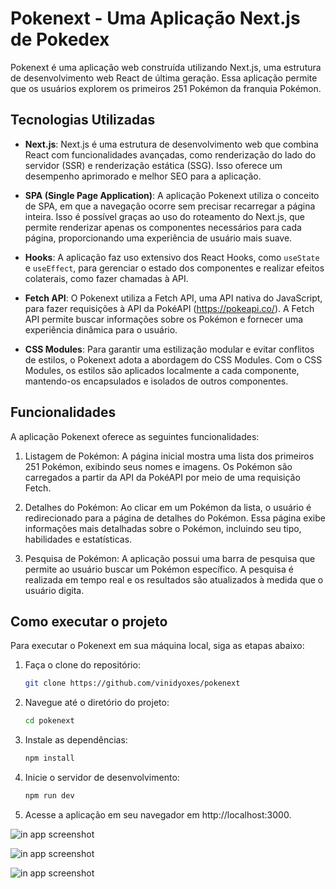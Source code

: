 # Pokenext - Uma Aplicação Next.js de Pokedex

Pokenext é uma aplicação web construída utilizando Next.js, uma estrutura de desenvolvimento web React de última geração. Essa aplicação permite que os usuários explorem os primeiros 251 Pokémon da franquia Pokémon.

## Tecnologias Utilizadas

- **Next.js**: Next.js é uma estrutura de desenvolvimento web que combina React com funcionalidades avançadas, como renderização do lado do servidor (SSR) e renderização estática (SSG). Isso oferece um desempenho aprimorado e melhor SEO para a aplicação.

- **SPA (Single Page Application)**: A aplicação Pokenext utiliza o conceito de SPA, em que a navegação ocorre sem precisar recarregar a página inteira. Isso é possível graças ao uso do roteamento do Next.js, que permite renderizar apenas os componentes necessários para cada página, proporcionando uma experiência de usuário mais suave.

- **Hooks**: A aplicação faz uso extensivo dos React Hooks, como `useState` e `useEffect`, para gerenciar o estado dos componentes e realizar efeitos colaterais, como fazer chamadas à API.

- **Fetch API**: O Pokenext utiliza a Fetch API, uma API nativa do JavaScript, para fazer requisições à API da PokéAPI (https://pokeapi.co/). A Fetch API permite buscar informações sobre os Pokémon e fornecer uma experiência dinâmica para o usuário.

- **CSS Modules**: Para garantir uma estilização modular e evitar conflitos de estilos, o Pokenext adota a abordagem do CSS Modules. Com o CSS Modules, os estilos são aplicados localmente a cada componente, mantendo-os encapsulados e isolados de outros componentes.

## Funcionalidades

A aplicação Pokenext oferece as seguintes funcionalidades:

1. Listagem de Pokémon: A página inicial mostra uma lista dos primeiros 251 Pokémon, exibindo seus nomes e imagens. Os Pokémon são carregados a partir da API da PokéAPI por meio de uma requisição Fetch.

2. Detalhes do Pokémon: Ao clicar em um Pokémon da lista, o usuário é redirecionado para a página de detalhes do Pokémon. Essa página exibe informações mais detalhadas sobre o Pokémon, incluindo seu tipo, habilidades e estatísticas.

3. Pesquisa de Pokémon: A aplicação possui uma barra de pesquisa que permite ao usuário buscar um Pokémon específico. A pesquisa é realizada em tempo real e os resultados são atualizados à medida que o usuário digita.

## Como executar o projeto

Para executar o Pokenext em sua máquina local, siga as etapas abaixo:

1. Faça o clone do repositório:

   ```bash
   git clone https://github.com/vinidyoxes/pokenext
2. Navegue até o diretório do projeto:

   ```bash
   cd pokenext
3. Instale as dependências:

   ```bash
   npm install
4. Inicie o servidor de desenvolvimento:
   ```bash
   npm run dev
5. Acesse a aplicação em seu navegador em http://localhost:3000.


![in app screenshot](public/images/f746dafe-2525-4778-bb31-f2e4cdfba1ac.jpg)


![in app screenshot](<public/images/WhatsApp Image 2023-08-03 at 2.19.37 PM.jpeg>)

![in app screenshot](<public/images/WhatsApp Image 2023-08-03 at 2.20.23 PM.jpeg>)